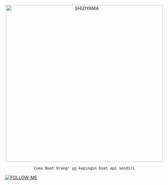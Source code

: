 <p align="center">
<img src="https://telegra.ph/file/2d99afacf3184de8f9bd9.png" alt="SHIZIYAMA" width="500"/>


</p>
<p align="center">
<code>Cuma Buat Orang² yg kepingin buat api sendiri</code>
</p>


[![FOLLOW-ME](https://img.shields.io/badge/@itszy.npc-25D366?style=for-the-badge&logo=instgram&logoColor=white&bgColor=black)](https://Instagram.com/itszy.npc) 




